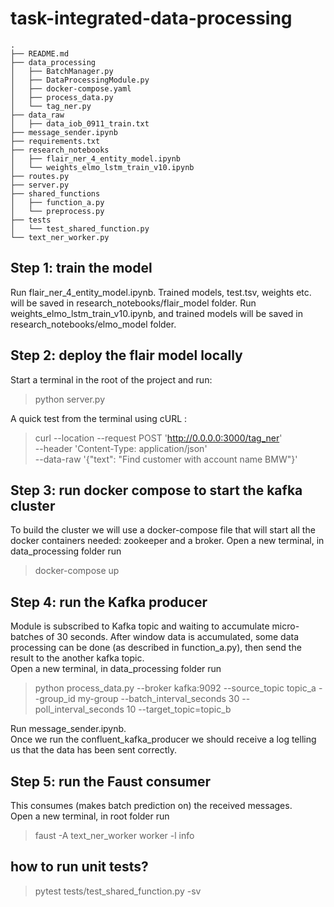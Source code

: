 # task-integrated-data-processing
    .
    ├── README.md
    ├── data_processing
    │   ├── BatchManager.py
    │   ├── DataProcessingModule.py
    │   ├── docker-compose.yaml
    │   ├── process_data.py
    │   └── tag_ner.py
    ├── data_raw
    │   ├── data_iob_0911_train.txt
    ├── message_sender.ipynb
    ├── requirements.txt
    ├── research_notebooks
    │   ├── flair_ner_4_entity_model.ipynb
    │   └── weights_elmo_lstm_train_v10.ipynb
    ├── routes.py
    ├── server.py
    ├── shared_functions
    │   ├── function_a.py
    │   └── preprocess.py
    ├── tests
    │   └── test_shared_function.py
    └── text_ner_worker.py

## Step 1: train the model
Run flair_ner_4_entity_model.ipynb. Trained models, test.tsv, weights etc. will be saved in research_notebooks/flair_model folder.
Run weights_elmo_lstm_train_v10.ipynb, and trained models will be saved in research_notebooks/elmo_model folder.

## Step 2: deploy the flair model locally
Start a terminal in the root of the project and run:
>python server.py

A quick test from the terminal using cURL :
>curl --location --request POST 'http://0.0.0.0:3000/tag_ner' \
--header 'Content-Type: application/json' \
--data-raw '{"text": "Find customer with account name BMW"}'

## Step 3: run docker compose to start the kafka cluster
To build the cluster we will use a docker-compose file that will start all the docker containers needed: zookeeper and a broker.
Open a new terminal, in data_processing folder run 
>docker-compose up

## Step 4: run the Kafka producer
Module is subscribed to Kafka topic and waiting to accumulate micro-batches of 30 seconds. After window data is accumulated, some data processing can be done (as described in function_a.py), then send the result to the another kafka topic.  
Open a new terminal, in data_processing folder run 
>python process_data.py --broker kafka:9092 --source_topic topic_a --group_id my-group --batch_interval_seconds 30 --poll_interval_seconds 10 --target_topic=topic_b

Run message_sender.ipynb.  
Once we run the confluent_kafka_producer we should receive a log telling us that the data has been sent correctly.

## Step 5: run the Faust consumer
This consumes (makes batch prediction on) the received messages.  
Open a new terminal, in root folder run
>faust -A text_ner_worker worker -l info

## how to run unit tests?
>pytest tests/test_shared_function.py -sv
